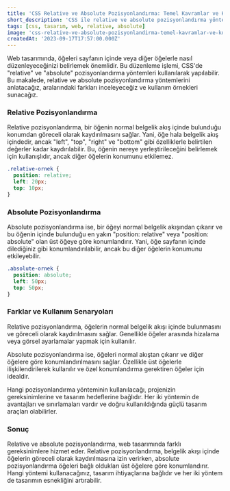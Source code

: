 ```yaml
---
title: 'CSS Relative ve Absolute Pozisyonlandırma: Temel Kavramlar ve Kullanım'
short_description: 'CSS ile relative ve absolute pozisyonlandırma yöntemlerinin anlamı, farkları ve kullanım örnekleri.'
tags: [css, tasarım, web, relative, absolute]
image: 'css-relative-ve-absolute-pozisyonlandirma-temel-kavramlar-ve-kullanim/utphq9bfigc2m2ugkxow.jpg'
createdAt: '2023-09-17T17:57:00.000Z'
---
```


Web tasarımında, öğeleri sayfanın içinde veya diğer öğelerle nasıl düzenleyeceğinizi belirlemek önemlidir. Bu düzenleme işlemi, CSS'de "relative" ve "absolute" pozisyonlandırma yöntemleri kullanılarak yapılabilir. Bu makalede, relative ve absolute pozisyonlandırma yöntemlerini anlatacağız, aralarındaki farkları inceleyeceğiz ve kullanım örnekleri sunacağız.

### Relative Pozisyonlandırma

Relative pozisyonlandırma, bir öğenin normal belgelik akış içinde bulunduğu konumdan göreceli olarak kaydırılmasını sağlar. Yani, öğe hala belgelik akış içindedir, ancak "left", "top", "right" ve "bottom" gibi özelliklerle belirtilen değerler kadar kaydırılabilir. Bu, öğenin nereye yerleştirileceğini belirlemek için kullanışlıdır, ancak diğer öğelerin konumunu etkilemez.

```css
.relative-ornek {
  position: relative;
  left: 20px;
  top: 10px;
}
```

### Absolute Pozisyonlandırma

Absolute pozisyonlandırma ise, bir öğeyi normal belgelik akışından çıkarır ve bu öğenin içinde bulunduğu en yakın "position: relative" veya "position: absolute" olan üst öğeye göre konumlandırır. Yani, öğe sayfanın içinde dilediğiniz gibi konumlandırılabilir, ancak bu diğer öğelerin konumunu etkileyebilir.

```css
.absolute-ornek {
  position: absolute;
  left: 50px;
  top: 50px;
}
```

### Farklar ve Kullanım Senaryoları

Relative pozisyonlandırma, öğelerin normal belgelik akışı içinde bulunmasını ve göreceli olarak kaydırılmasını sağlar. Genellikle öğeler arasında hizalama veya görsel ayarlamalar yapmak için kullanılır.

Absolute pozisyonlandırma ise, öğeleri normal akıştan çıkarır ve diğer öğelere göre konumlandırılmasını sağlar. Özellikle üst öğelerle ilişkilendirilerek kullanılır ve özel konumlandırma gerektiren öğeler için idealdir.

Hangi pozisyonlandırma yönteminin kullanılacağı, projenizin gereksinimlerine ve tasarım hedeflerine bağlıdır. Her iki yöntemin de avantajları ve sınırlamaları vardır ve doğru kullanıldığında güçlü tasarım araçları olabilirler.

### Sonuç

Relative ve absolute pozisyonlandırma, web tasarımında farklı gereksinimlere hizmet eder. Relative pozisyonlandırma, belgelik akışı içinde öğelerin göreceli olarak kaydırılmasına izin verirken, absolute pozisyonlandırma öğeleri bağlı oldukları üst öğelere göre konumlandırır. Hangi yöntemi kullanacağınız, tasarım ihtiyaçlarına bağlıdır ve her iki yöntem de tasarımın esnekliğini artırabilir.
